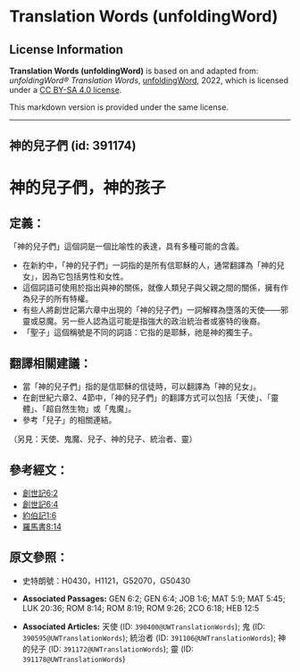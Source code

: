 # Translation Words (unfoldingWord)

## License Information

**Translation Words (unfoldingWord)** is based on and adapted from: _unfoldingWord® Translation Words_, [unfoldingWord](https://unfoldingword.org/utw), 2022, which is licensed under a [CC BY-SA 4.0 license](https://creativecommons.org/licenses/by-sa/4.0/legalcode.en).

This markdown version is provided under the same license.



--------------------------------

## 神的兒子們 (id: 391174)

神的兒子們，神的孩子
==========

定義：
---

「神的兒子們」這個詞是一個比喻性的表達，具有多種可能的含義。

* 在新約中，「神的兒子們」一詞指的是所有信耶穌的人，通常翻譯為「神的兒女」，因為它包括男性和女性。
* 這個詞語可使用於指出與神的關係，就像人類兒子與父親之間的關係，擁有作為兒子的所有特權。
* 有些人將創世記第六章中出現的「神的兒子們」一詞解釋為墮落的天使——邪靈或惡魔。另一些人認為這可能是指強大的政治統治者或塞特的後裔。
* 「聖子」這個稱號是不同的詞語：它指的是耶穌，祂是神的獨生子。

翻譯相關建議：
-------

* 當「神的兒子們」指的是信耶穌的信徒時，可以翻譯為「神的兒女」。
* 在創世紀六章2、4節中，「神的兒子們」的翻譯方式可以包括「天使」、「靈體」、「超自然生物」或「鬼魔」。
* 參考「兒子」的相關連結。

（另見：天使、鬼魔、兒子、神的兒子、統治者、靈）

參考經文：
-----

* [創世記6:2](https://ref.ly/Gen6:2)
* [創世記6:4](https://ref.ly/Gen6:4)
* [約伯記1:6](https://ref.ly/Job1:6)
* [羅馬書8:14](https://ref.ly/Rom8:14)

原文參照：
-----

* 史特朗號：H0430，H1121，G52070，G50430

* **Associated Passages:** GEN 6:2; GEN 6:4; JOB 1:6; MAT 5:9; MAT 5:45; LUK 20:36; ROM 8:14; ROM 8:19; ROM 9:26; 2CO 6:18; HEB 12:5
* **Associated Articles:** 天使 (ID: `390400@UWTranslationWords`); 鬼 (ID: `390595@UWTranslationWords`); 統治者 (ID: `391106@UWTranslationWords`); 神的兒子 (ID: `391172@UWTranslationWords`); 靈 (ID: `391178@UWTranslationWords`)

